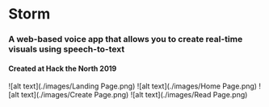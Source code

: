 # Storm
### A web-based voice app that allows you to create real-time visuals using speech-to-text

#### Created at Hack the North 2019

![alt text](./images/Landing Page.png)
![alt text](./images/Home Page.png)
![alt text](./images/Create Page.png)
![alt text](./images/Read Page.png)

